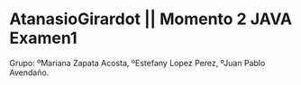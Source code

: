 # AtanasioGirardot || Momento 2 JAVA Examen1
Grupo: ºMariana Zapata Acosta, ºEstefany Lopez Perez, ºJuan Pablo Avendaño.
